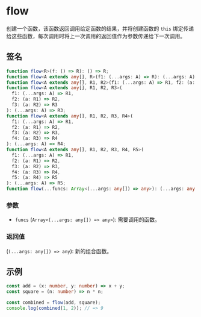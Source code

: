 # flow

创建一个函数，该函数返回调用给定函数的结果，并将创建函数的 `this` 绑定传递给这些函数，每次调用时将上一次调用的返回值作为参数传递给下一次调用。

## 签名

```typescript
function flow<R>(f: () => R): () => R;
function flow<A extends any[], R>(f1: (...args: A) => R): (...args: A) => R;
function flow<A extends any[], R1, R2>(f1: (...args: A) => R1, f2: (a: R1) => R2): (...args: A) => R2;
function flow<A extends any[], R1, R2, R3>(
  f1: (...args: A) => R1,
  f2: (a: R1) => R2,
  f3: (a: R2) => R3
): (...args: A) => R3;
function flow<A extends any[], R1, R2, R3, R4>(
  f1: (...args: A) => R1,
  f2: (a: R1) => R2,
  f3: (a: R2) => R3,
  f4: (a: R3) => R4
): (...args: A) => R4;
function flow<A extends any[], R1, R2, R3, R4, R5>(
  f1: (...args: A) => R1,
  f2: (a: R1) => R2,
  f3: (a: R2) => R3,
  f4: (a: R3) => R4,
  f5: (a: R4) => R5
): (...args: A) => R5;
function flow(...funcs: Array<(...args: any[]) => any>): (...args: any[]) => any;
```

### 参数

- `funcs` (`Array<(...args: any[]) => any>`): 需要调用的函数。

### 返回值

(`(...args: any[]) => any`): 新的组合函数。

## 示例

```typescript
const add = (x: number, y: number) => x + y;
const square = (n: number) => n * n;

const combined = flow(add, square);
console.log(combined(1, 2)); // => 9
```
